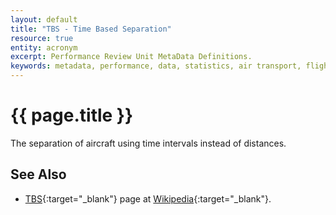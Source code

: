 ```yaml
---
layout: default
title: "TBS - Time Based Separation"
resource: true
entity: acronym
excerpt: Performance Review Unit MetaData Definitions.
keywords: metadata, performance, data, statistics, air transport, flights, europe, delay, safety
---
```

# {{ page.title }}

The separation of aircraft using time intervals instead of distances.

## See Also

* [TBS][tbsWP]{:target="_blank"} page at [Wikipedia][wp]{:target="_blank"}.

[tbsWP]: <https://en.wikipedia.org/wiki/Time_based_separation> "TBS - Wikipedia"
[wp]: <https://en.wikipedia.org> "Wikipedia"
